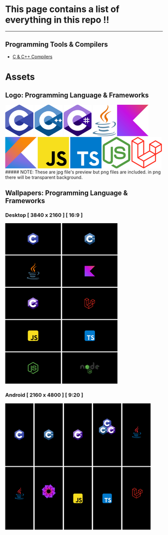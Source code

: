 # This page contains a list of everything in this repo !!
-------------------------

## Programming Tools & Compilers

- [C & C++ Compilers](c_cpp_compilers.md)

# Assets

## Logo: Programming Language & Frameworks

<div>
  <img src="assets/logo/c/c.jpg" alt="C" style="height: 100px;">
  <img src="assets/logo/cpp/cpp.jpg" alt="C++" style="height: 100px;">
  <img src="assets/logo/c-sh/c-sh.jpg" alt="C#" style="height: 100px;">
  <img src="assets/logo/java/java.jpg" alt="Java" style="height: 100px;">
  <img src="assets/logo/kotlin/kotlin.jpg" alt="Kotlin" style="height: 100px;">
  <img src="assets/logo/kotlin_2/kotlin.jpg" alt="Kotlin another" style="height: 100px;">
  <img src="assets/logo/js/js.jpg" alt="JavaScript" style="height: 100px;">
  <img src="assets/logo/ts/ts.jpg" alt="TypeScript" style="height: 100px;">
  <img src="assets/logo/nodeJS/nodeJS.jpg" alt="Node.js" style="height: 100px;">
  <img src="assets/logo/laravel/laravel.jpg" alt="Laravel Framework" style="height: 100px;">
</div>
##### NOTE: These are jpg file's preview but png files are included. in png there will be transparent background.


## Wallpapers: Programming Language & Frameworks

### Desktop [ 3840 x 2160 ] [ 16:9 ]
<div>
  <img src="assets/wallpaper/programming_language/desktop/1.jpg" alt="C" style="height: 100px;">
  <img src="assets/wallpaper/programming_language/desktop/2.jpg" alt="C" style="height: 100px;">
  <img src="assets/wallpaper/programming_language/desktop/3.jpg" alt="C" style="height: 100px;">
  <img src="assets/wallpaper/programming_language/desktop/4.jpg" alt="C" style="height: 100px;">
  <img src="assets/wallpaper/programming_language/desktop/5.jpg" alt="C" style="height: 100px;">
  <img src="assets/wallpaper/programming_language/desktop/6.jpg" alt="C" style="height: 100px;">
  <img src="assets/wallpaper/programming_language/desktop/7.jpg" alt="C" style="height: 100px;">
  <img src="assets/wallpaper/programming_language/desktop/8.jpg" alt="C" style="height: 100px;">
  <img src="assets/wallpaper/programming_language/desktop/9.jpg" alt="C" style="height: 100px;">
  <img src="assets/wallpaper/programming_language/desktop/10.jpg" alt="C" style="height: 100px;">
  
</div>


### Android [ 2160 x 4800 ] [ 9:20 ]
<div>
  <img src="assets/wallpaper/programming_language/android/c.jpg" alt="C" style="height: 200px;">
  <img src="assets/wallpaper/programming_language/android/cpp.jpg" alt="C" style="height: 200px;">
  <img src="assets/wallpaper/programming_language/android/c-sh.jpg" alt="C" style="height: 200px;">
  <img src="assets/wallpaper/programming_language/android/c-family.jpg" alt="C" style="height: 200px;">
  <img src="assets/wallpaper/programming_language/android/java.jpg" alt="C" style="height: 200px;">
  <img src="assets/wallpaper/programming_language/android/java_2.jpg" alt="C" style="height: 200px;">
  <img src="assets/wallpaper/programming_language/android/kotlinc.jpg" alt="C" style="height: 200px;">
  <img src="assets/wallpaper/programming_language/android/js.jpg" alt="C" style="height: 200px;">
  <img src="assets/wallpaper/programming_language/android/ts.jpg" alt="C" style="height: 200px;">
  <img src="assets/wallpaper/programming_language/android/laravel.jpg" alt="C" style="height: 200px;">
  
  
</div>